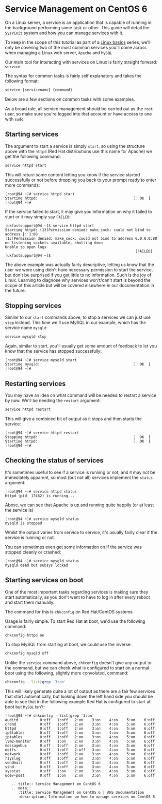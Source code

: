 # Service Management on CentOS 6

On a Linux server, a service is an application that is capable of running in the background performing some task or other. This guide will detail the `SysVinit` system and how you can manage services with it.

To keep in the scope of this tutorial as part of a [Linux basics](/operatingsystems/linux/basics/index) series, we'll only be covering two of the most common services you'll come across when managing a Linux web server, `Apache` and `MySQL`

Our main tool for interacting with services on Linux is fairly straight forward: `service`

The syntax for common tasks is fairly self explanatory and takes the following format:

```bash
service {servicename} {command}
```

Below are a few sections on common tasks with some examples.

As a broad rule, all service management should be carried out as the `root` user, so make sure you're logged into that account or have access to one with `sudo`.

## Starting services

The argument to start a service is simply `start`, so using the structure above with the `httpd` (Red Hat distributions use this name for Apache) we get the following command:

```bash
service httpd start
```

This will return some content letting you know if the service started successfully or not before dropping you back to your prompt ready to enter more commands:

```console
[root@94 ~]# service httpd start
Starting httpd:                                            [  OK  ]
[root@94 ~]#
```

If the service failed to start, it may give you information on why it failed to start or it may simply say `FAILED`:

```console
[ukfastsupport@94 ~]$ service httpd start
Starting httpd: (13)Permission denied: make_sock: could not bind to address [::]:80
(13)Permission denied: make_sock: could not bind to address 0.0.0.0:80
no listening sockets available, shutting down
Unable to open logs
                                                            [FAILED]
[ukfastsupport@94 ~]$
```

The above example was actually fairly descriptive, letting us know that the user we were using didn't have necessary permission to start the service, but don't be surprised if you get little to no information. Such is the joy of Linux. Learning to diagnose why services won't/can't start is beyond the scope of this article but will be covered elsewhere in our documentation in the future.

## Stopping services

Similar to our `start` commands above, to stop a services we can just use `stop` instead. This time we'll use MySQL in our example, which has the service name `mysqld`:

```bash
service mysqld stop
```

Again, similar to start, you'll usually get some amount of feedback to let you know that the service has stopped successfully:

```console
[root@94 ~]# service mysqld start
Starting mysqld:                                           [  OK  ]
[root@94 ~]#
```

## Restarting services

You may have an idea on what command will be needed to restart a service by now. We'll be needing the `restart` argument:

```bash
service httpd restart
```

This will give a combined bit of output as it stops and then starts the service:

```console
[root@94 ~]# service httpd restart
Stopping httpd:                                            [  OK  ]
Starting httpd:                                            [  OK  ]
[root@94 ~]#
```

## Checking the status of services

It's sometimes useful to see if a service is running or not, and it may not be immediately apparent, so most (but not all) services implement the `status` argument:

```console
[root@94 ~]# service httpd status
httpd (pid  17462) is running...
```

Above, we can see that Apache is up and running quite happily (or at least the service is)

```console
[root@94 ~]# service mysqld status
mysqld is stopped
```

Whilst the output varies from service to service, it's usually fairly clear if the service is running or not.

You can sometimes even get some information on if the service was stopped cleanly or crashed:

```console
[root@94 ~]# service mysqld status
mysqld dead but subsys locked
```

## Starting services on boot

One of the most important tasks regarding services is making sure they start automatically, as you don't want to have to log in after every reboot and start them manually.

The command for this is `chkconfig` on Red Hat/CentOS systems.

Usage is fairly simple. To start Red Hat at boot, we'd use the following command:

```bash
chkconfig httpd on
```

To stop MySQL from starting at boot, we could use the inverse:

```bash
chkconfig mysqld off
```

Unlike the `service` command above, `chkconfig` doesn't give any output to the command, but we can check what is configured to start on a normal boot using the following, slightly more convoluted, command:

```bash
chkconfig --list|grep '3:on'
```

This will likely generate quite a lot of output as there are a fair few services that start automatically, but looking down the left hand side you should be able to see that in the following example Red Hat is configured to start at boot but `MySQL` isn't:

```console
[root@94 ~]# chkconfig --list|grep '3:on'
auditd          0:off   1:off   2:on    3:on    4:on    5:on    6:off
crond           0:off   1:off   2:on    3:on    4:on    5:on    6:off
httpd           0:off   1:off   2:on    3:on    4:on    5:on    6:off
ip6tables       0:off   1:off   2:on    3:on    4:on    5:on    6:off
iptables        0:off   1:off   2:on    3:on    4:on    5:on    6:off
lvm2-monitor    0:off   1:on    2:on    3:on    4:on    5:on    6:off
messagebus      0:off   1:off   2:on    3:on    4:on    5:on    6:off
netfs           0:off   1:off   2:off   3:on    4:on    5:on    6:off
network         0:off   1:off   2:on    3:on    4:on    5:on    6:off
rsyslog         0:off   1:off   2:on    3:on    4:on    5:on    6:off
sendmail        0:off   1:off   2:on    3:on    4:on    5:on    6:off
sshd            0:off   1:off   2:on    3:on    4:on    5:on    6:off
sysstat         0:off   1:on    2:on    3:on    4:on    5:on    6:off
udev-post       0:off   1:on    2:on    3:on    4:on    5:on    6:off
```

```eval_rst
   .. title:: Service Management on CentOS 6
   .. meta::
      :title: Service Management on CentOS 6 | ANS Documentation
      :description: Information on how to manage services on CentOS 6
```
